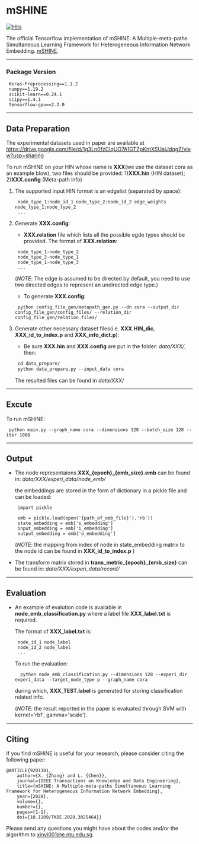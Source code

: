 # mSHINE
[![Hits](https://hits.seeyoufarm.com/api/count/incr/badge.svg?url=https%3A%2F%2Fgithub.com%2FXinyiZ001%2FmSHINE&count_bg=%2379C83D&title_bg=%23555555&icon=&icon_color=%23E7E7E7&title=hits&edge_flat=false)](https://hits.seeyoufarm.com)

The official Tensorflow implementation of mSHINE: A Multiple-meta-paths Simultaneous Learning Framework for Heterogeneous Information Network Embedding. [mSHINE](https://ieeexplore.ieee.org/document/9201301).

*** 

### Package Version

     Keras-Preprocessing==1.1.2
     numpy==1.19.2
     scikit-learn==0.24.1
     scipy==1.4.1
     tensorflow-gpu==2.2.0
    
***
## Data Preparation

The experimental datasets used in paper are available at https://drive.google.com/file/d/1g3Ln0fzCIqUO7A1GTZpKntXSUaiJdqgZ/view?usp=sharing

To run mSHINE on your HIN whose name is **XXX**(we use the dataset cora as an example blow), two files should be provided: 
   1)**XXX.hin** (HIN dataset); 
   2)**XXX.config** (Meta-path info)

1) The supported input HIN format is an edgelist (separated by space):
    
    ```
     node_type_1:node_id_1 node_type_2:node_id_2 edge_weights node_type_1:node_type_2
     ...
    ```
2) Generate **XXX.config**:
   
   - **XXX.relation** file which lists all the possible egde types should be provided. The format of **XXX.relation**:
   ```
    node_type_1-node_type_2
    node_type_2-node_type_1
    node_type_1-node_type_3
    ...
   ```
   (*NOTE*: The edge is assumed to be directed by default, you need to use two directed edges to represent an undirected edge type.)

   - To generate **XXX.config**:
   ```
    python config_file_gen/metapath_gen.py --dn cora --output_dir config_file_gen/config_files/ --relation_dir config_file_gen/relation_files/
   ```
3) Generate other necessary dataset files(i.e. **XXX.HIN_dic**, **XXX_id_to_index.p** and **XXX_info_dict.p**):

   - Be sure **XXX.hin** and **XXX.config** are put in the folder: *data/XXX/*, then:
   ```markdown
    cd data_prepare/
    python data_prepare.py --input_data cora
   ```
   The resulted files can be found in *data/XXX/*

***
## Excute

To run mSHINE:

   ```
    python main.py --graph_name cora --dimensions 128 --batch_size 128 --iter 1000
   ```
***
## Output

- The node representaions **XXX\_{epoch}\_{emb_size}.emb** can be found in: *data/XXX/experi_data/node_emb/*
   
   the embeddings are stored in the form of dictionary in a pickle file and can be loaded:
  ```
   import pickle
     
   emb = pickle.load(open('{path_of_emb_file}'),'rb'))
   state_embedding = emb['s_embedding']
   input_embedding = emb['i_embedding']
   output_embedding = emb['o_embedding']
  ```
  (*NOTE*: the mapping from index of node in state_embedding matrix to the node id can be found in **XXX_id_to_index.p** )
- The transform matrix stored in **trans_metric_{epoch}_{emb_size}** can be found in: *data/XXX/experi_data/record/*

***
## Evaluation

- An example of evalution code is available in **node_emb_classification.py** where a label file **XXX_label.txt** is required.
 
  The format of **XXX_label.txt** is:
    ```
     node_id_1 node_label
     node_id_2 node_label
     ...
    ```
  
  To run the evaluation:
  ```
    python node_emb_classification.py --dimensions 128 --experi_dir experi_data --target_node_type p --graph_name cora
  ```
  during which, **XXX_TEST.label** is generated for storing classification related info.
  
  (*NOTE*: the result reported in the paper is evaluated through SVM with kernel='rbf', gamma='scale').

***
## Citing

If you find mSHINE is useful for your research, please consider citing the following paper:

    @ARTICLE{9201301,  
        author={X. {Zhang} and L. {Chen}},  
        journal={IEEE Transactions on Knowledge and Data Engineering},   
        title={mSHINE: A Multiple-meta-paths Simultaneous Learning Framework for Heterogeneous Information Network Embedding},   
        year={2020},
        volume={},
        number={},
        pages={1-1},
        doi={10.1109/TKDE.2020.3025464}}

Please send any questions you might have about the codes and/or the algorithm to xinyi001@e.ntu.edu.sg.
